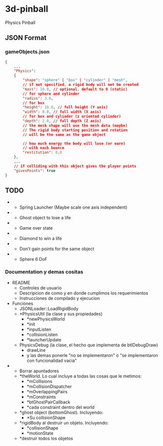 # 3d-pinball

Physics Pinball

## JSON Format

### gameObjects.json

```json
{
    ...
    "Physics":
    {
        "shape": "sphere" | "box" | "cylinder" | "mesh",
        // if not specified, a rigid body will not be created
        "mass": 10.0, // optional, default to 0 (static)
        // for sphere and cylinder
        "radius": 3.0,
        // for box 
        "height": 10.0, // full height (Y axis)
        "width": 8.0, // full width (X axis)
        // for box and cylinder (z oriented cylinder)
        "depth": 2.0, // full depth (Z axis)
        // the mesh shape will use the mesh data (maybe)
        // The rigid body starting position and rotation
        // will be the same as the game object

        // how much energy the body will lose (or earn)
        // with each bounce
        "restitution": 0.8
    },
    ...
    // if colliding with this object gives the player points
    "givesPoints": true
}
```

## TODO

- * Spring Launcher (Maybe scale one axis independent)
- * Ghost object to lose a life
- * Game over state
- * Diamond to win a life
- * Don't gain points for the same object
- * Sphere 6 DoF

### Documentation y demas cositas

- README
  - Controles de usuario
  - Descripcion de como y en donde cumplimos los requerimientos
  - Instrucciones de compilado y ejecucion
- Funciones
  - JSONLoader::LoadRigidBody
  - *PhysicsUtil (la clase y sus propiedades)
    - *newPhysicsWorld
    - *init
    - *inputListen
    - *collisionListen
    - *launcherUpdate
  - PhysicsDebug (la clase, el hecho que implementa de btIDebugDraw)
    - drawLine
    - y las demas ponerle "no se implementaron" o "se implementaron con funcionalidad vacia"
- * Borrar apuntadores
  - *theWorld. Lo cual incluye a todas las cosas que le metimos:
    - *mCollisions
    - *mCollisionDispatcher
    - *mOverlappingPairs
    - *mConstraints
    - *btGhostPairCallback
    - *cada constraint dentro del world
  - *ghost object (bottomGhost). Incluyendo:
    - *Su collisionShape 
  - *rigidBody al destruir un objeto. Incluyendo:
    - *collisionShape
    - *motionState
  - *destruir todos los objetos